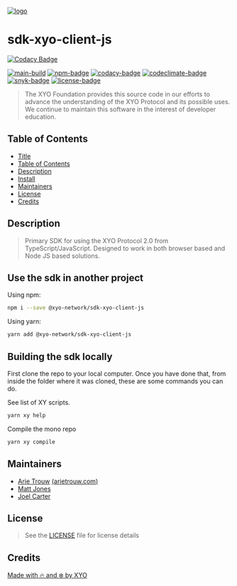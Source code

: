 [![logo][]](https://xyo.network)

# sdk-xyo-client-js

[![Codacy Badge](https://api.codacy.com/project/badge/Grade/9a6d0c3862c2483a84c2972b101c74ff)](https://app.codacy.com/gh/XYOracleNetwork/clients?utm_source=github.com&utm_medium=referral&utm_content=XYOracleNetwork/clients&utm_campaign=Badge_Grade)

[![main-build][]][main-build-link]
[![npm-badge][]][npm-link]
[![codacy-badge][]][codacy-link]
[![codeclimate-badge][]][codeclimate-link]
[![snyk-badge][]][snyk-link]
[![license-badge][]][license-link]

> The XYO Foundation provides this source code in our efforts to
> advance the understanding of the XYO Protocol and its possible uses.
> We continue to maintain this software in the interest of developer education.

## Table of Contents
-   [Title](#sdk-xyo-client-js)
-   [Table of Contents](#table-of-contents)
-   [Description](#description)
-   [Install](#install)
-   [Maintainers](#maintainers)
-   [License](#license)
-   [Credits](#credits)

## Description

> Primary SDK for using the XYO Protocol 2.0 from TypeScript/JavaScript.
> Designed to work in both browser based and Node JS based solutions.

## Use the sdk in another project

Using npm:

```sh
npm i --save @xyo-network/sdk-xyo-client-js
```

Using yarn:

```sh
yarn add @xyo-network/sdk-xyo-client-js
```

## Building the sdk locally

First clone the repo to your local computer.  Once you have done that, from
inside the folder where it was cloned, these are some commands you can do.

See list of XY scripts.

```sh
yarn xy help
```

Compile the mono repo

```sh
yarn xy compile
```

## Maintainers

-   [Arie Trouw](https://github.com/arietrouw) [(arietrouw.com)](https://arietrouw.com)
-   [Matt Jones](https://github.com/jonesmac)
-   [Joel Carter](https://github.com/JoelBCarter)

## License

> See the [LICENSE](https://raw.githubusercontent.com/XYOracleNetwork/sdk-xyo-client-js/main/LICENSE)
> file for license details

## Credits

[Made with 🔥 and ❄️ by XYO](https://xyo.network)

[logo]: https://cdn.xy.company/img/brand/XYO_full_colored.png

[main-build]: https://github.com/XYOracleNetwork/sdk-xyo-client-js/actions/workflows/build.yml/badge.svg
[main-build-link]: https://github.com/XYOracleNetwork/sdk-xyo-client-js/actions/workflows/build.yml

[npm-badge]: https://img.shields.io/npm/v/@xyo-network/sdk-xyo-client-js.svg
[npm-link]: https://www.npmjs.com/package/@xyo-network/sdk-xyo-client-js

[codacy-badge]: https://app.codacy.com/project/badge/Grade/ba1f344ae34e4bfe999331cf4e27b9f5
[codacy-link]: https://www.codacy.com/gh/XYOracleNetwork/sdk-xyo-client-js/dashboard?utm_source=github.com&utm_medium=referral&utm_content=XYOracleNetwork/sdk-xyo-client-js&utm_campaign=Badge_Grade

[codeclimate-badge]: https://api.codeclimate.com/v1/badges/0e76349c9541f3866948/maintainability
[codeclimate-link]: https://codeclimate.com/github/XYOracleNetwork/sdk-xyo-client-js/maintainability

[snyk-badge]: https://snyk.io/test/github/XYOracleNetwork/sdk-xyo-client-js/badge.svg?targetFile=package.json
[snyk-link]: https://snyk.io/test/github/XYOracleNetwork/sdk-xyo-client-js?targetFile=package.json

[license-badge]: https://img.shields.io/github/license/XYOracleNetwork/sdk-xyo-client-js
[license-link]: https://github.com/XYOracleNetwork/sdk-xyo-client-js/blob/main/LICENSE